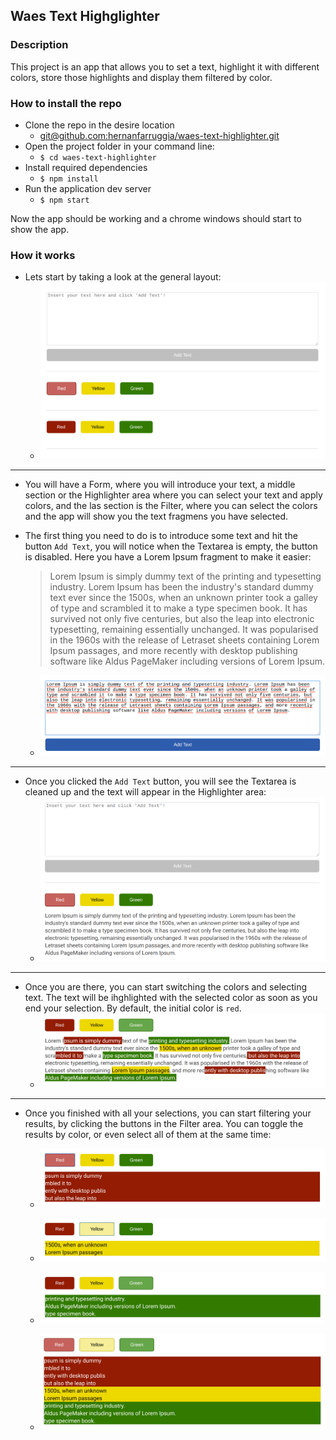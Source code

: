 ## Waes Text Highglighter

### Description

This project is an app that allows you to set a text, highlight it with different colors, store those highlights and display them filtered by color.

### How to install the repo

- Clone the repo in the desire location
    - [git@github.com:hernanfarruggia/waes-text-highlighter.git](git@github.com:hernanfarruggia/waes-text-highlighter.git)
- Open the project folder in your command line:
    - `$ cd waes-text-highlighter`
- Install required dependencies
    - `$ npm install`
- Run the application dev server
    - `$ npm start`

Now the app should be working and a chrome windows should start to show the app.

### How it works

- Lets start by taking a look at the general layout:
    - ![General Layout](https://github.com/hernanfarruggia/waes-text-highlighter/blob/master/extras/1.png)
- - -
- You will have a Form, where you will introduce your text, a middle section or the Highlighter area where you can select your text and apply colors, and the las section is the Filter, where you can select the colors and the app will show you the text fragmens you have selected.

- The first thing you need to do is to introduce some text and hit the button `Add Text`, you will notice when the Textarea is empty, the button is disabled. Here you have a Lorem Ipsum fragment to make it easier:
    > Lorem Ipsum is simply dummy text of the printing and typesetting industry. Lorem Ipsum has been the industry's standard dummy text ever since the 1500s, when an unknown printer took a galley of type and scrambled it to make a type specimen book. It has survived not only five centuries, but also the leap into electronic typesetting, remaining essentially unchanged. It was popularised in the 1960s with the release of Letraset sheets containing Lorem Ipsum passages, and more recently with desktop publishing software like Aldus PageMaker including versions of Lorem Ipsum.

    - ![Form with text](https://github.com/hernanfarruggia/waes-text-highlighter/blob/master/extras/2.png)
    
- - -

- Once you clicked the `Add Text` button, you will see the Textarea is cleaned up and the text will appear in the Highlighter area:
    - ![Highlighter area with text](https://github.com/hernanfarruggia/waes-text-highlighter/blob/master/extras/3.png)

- - - 

- Once you are there, you can start switching the colors and selecting text. The text will be ihghlighted with the selected color as soon as you end your selection. By default, the initial color is `red`.
    - ![Selected text](https://github.com/hernanfarruggia/waes-text-highlighter/blob/master/extras/4.png)

- - -

- Once you finished with all your selections, you can start filtering your results, by clicking the buttons in the Filter area. You can toggle the results by color, or even select all of them at the same time:
    - ![Ony red results](https://github.com/hernanfarruggia/waes-text-highlighter/blob/master/extras/5.png)

    - ![Ony yellow results](https://github.com/hernanfarruggia/waes-text-highlighter/blob/master/extras/6.png)

    - ![Ony green results](https://github.com/hernanfarruggia/waes-text-highlighter/blob/master/extras/7.png)

    - ![All results](https://github.com/hernanfarruggia/waes-text-highlighter/blob/master/extras/8.png)
